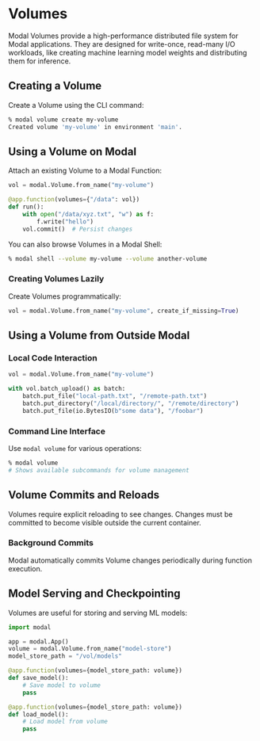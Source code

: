 # Volumes

Modal Volumes provide a high-performance distributed file system for Modal applications. They are designed for write-once, read-many I/O workloads, like creating machine learning model weights and distributing them for inference.

## Creating a Volume

Create a Volume using the CLI command:

```bash
% modal volume create my-volume
Created volume 'my-volume' in environment 'main'.
```

## Using a Volume on Modal

Attach an existing Volume to a Modal Function:

```python
vol = modal.Volume.from_name("my-volume")

@app.function(volumes={"/data": vol})
def run():
    with open("/data/xyz.txt", "w") as f:
        f.write("hello")
    vol.commit()  # Persist changes
```

You can also browse Volumes in a Modal Shell:

```bash
% modal shell --volume my-volume --volume another-volume
```

### Creating Volumes Lazily

Create Volumes programmatically:

```python
vol = modal.Volume.from_name("my-volume", create_if_missing=True)
```

## Using a Volume from Outside Modal

### Local Code Interaction

```python
vol = modal.Volume.from_name("my-volume")

with vol.batch_upload() as batch:
    batch.put_file("local-path.txt", "/remote-path.txt")
    batch.put_directory("/local/directory/", "/remote/directory")
    batch.put_file(io.BytesIO(b"some data"), "/foobar")
```

### Command Line Interface

Use `modal volume` for various operations:

```bash
% modal volume
# Shows available subcommands for volume management
```

## Volume Commits and Reloads

Volumes require explicit reloading to see changes. Changes must be committed to become visible outside the current container.

### Background Commits

Modal automatically commits Volume changes periodically during function execution.

## Model Serving and Checkpointing

Volumes are useful for storing and serving ML models:

```python
import modal

app = modal.App()
volume = modal.Volume.from_name("model-store")
model_store_path = "/vol/models"

@app.function(volumes={model_store_path: volume})
def save_model():
    # Save model to volume
    pass

@app.function(volumes={model_store_path: volume})
def load_model():
    # Load model from volume
    pass
```